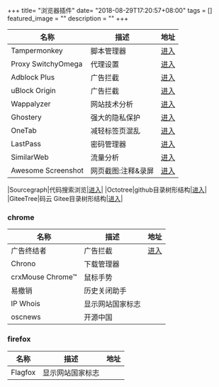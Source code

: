 +++
title= "浏览器插件"
date= "2018-08-29T17:20:57+08:00"
tags = []
featured_image = ""
description = ""
+++


|名称             |描述             |地址             |
|-----------------|-----------------|-----------------|
|Tampermonkey|脚本管理器|[进入](https://tampermonkey.net/)|
|Proxy SwitchyOmega|代理设置|[进入](https://www.switchyomega.com/)|
|Adblock Plus|广告拦截|[进入](https://adblockplus.org/)|
|uBlock Origin|广告拦截|[进入](https://github.com/gorhill/uBlock#ublock-origin)|
|Wappalyzer|网站技术分析|[进入](https://www.wappalyzer.com/)|
|Ghostery|强大的隐私保护|[进入](https://www.ghostery.com/)|
|OneTab|减轻标签页混乱|[进入](https://www.one-tab.com/)|
|LastPass|密码管理器|[进入](https://lastpass.com)|
|SimilarWeb|流量分析|[进入](https://www.similarweb.com/)|
|Awesome Screenshot|网页截图:注释&录屏|[进入](http://www.awesomescreenshot.com/)|


|Sourcegraph|代码搜索浏览|[进入](https://about.sourcegraph.com/)|
|Octotree|github目录树形结构|[进入](https://github.com/buunguyen/octotree)|
|GiteeTree|码云 Gitee目录树形结构|[进入](https://gitee.com/oschina/GitCodeTree)|

### chrome
|名称             |描述             |地址             |
|-----------------|-----------------|-----------------|
|广告终结者|广告拦截|[进入](http://www.adtchrome.com/)|
|Chrono|下载管理器||
|crxMouse Chrome™|鼠标手势||
|易撤销|历史关闭助手||
|IP Whois|显示网站国家标志||
|oscnews|开源中国||


### firefox
|名称             |描述             |地址             |
|-----------------|-----------------|-----------------|
|Flagfox|显示网站国家标志||